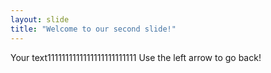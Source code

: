 ```yaml
---
layout: slide
title: "Welcome to our second slide!"
---
```

Your text1111111111111111111111111
Use the left arrow to go back!
